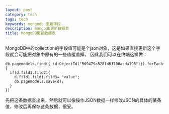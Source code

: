 ```yaml
---
layout: post
category: tech
tags: tech
keywords: mongodb 更新字段
description: mongodb更新数据表
title: MongoDB更新数据表
---
```


MongoDB中的collection的字段值可能是个json对象，这是如果直接更新这个字段就会可能把对象中原有的一些值覆盖掉，
因此我们可以在终端这样做：
```
db.pagemodels.find({_id:ObjectId("569479c8281d61706acda196")}).forEach(function(d){
  if(d.fild1.fild2){
    d.fild1.fild1.fild3= "value";
    db.pagemodels.save(d);
  }
})
```

先把这条数据查出来，然后就可以像操作JSON数据一样修改JSON的具体的某条值，修改后再保存这条数据，很妥。